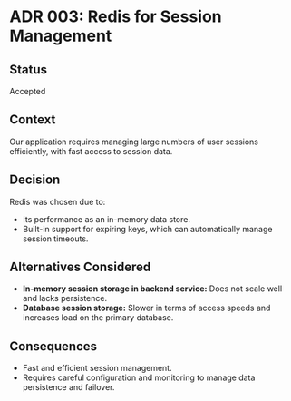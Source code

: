 # ADR 003: Redis for Session Management

## Status

Accepted

## Context

Our application requires managing large numbers of user sessions efficiently, with fast access to session data.

## Decision

Redis was chosen due to:

- Its performance as an in-memory data store.
- Built-in support for expiring keys, which can automatically manage session timeouts.

## Alternatives Considered

- **In-memory session storage in backend service:** Does not scale well and lacks persistence.
- **Database session storage:** Slower in terms of access speeds and increases load on the primary database.

## Consequences

- Fast and efficient session management.
- Requires careful configuration and monitoring to manage data persistence and failover.
